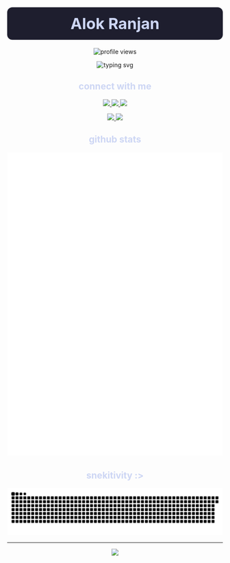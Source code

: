 <h1 align="center" style="background-color:#1e1e2e; padding: 16px 0; border-radius: 12px;">
  <span style="color:#cdd6f4; font-size: 36px;">Alok Ranjan</span>
  <br/>
</h1>

<p align="center">
  <img src="https://count.getloli.com/get/@ryu-ryuk.github.io?theme=booru-lisu" alt="profile views" />
</p>

<p align="center">
  <img src="https://readme-typing-svg.demolab.com?font=Fira+Code&pause=1000&color=cba6f7&center=true&vCenter=true&width=435&lines=backend+developer;+arch+btw;creator+of+yoru+pastebin" alt="typing svg" />
</p>
<h2 align="center" style="color:#cdd6f4;">connect with me</h2>

<p align="center">
  <a href="https://github.com/ryu-ryuk" target="_blank">
    <img src="https://img.shields.io/badge/github-ryu--ryuk-1e1e2e?style=for-the-badge&logo=github&logoColor=cdd6f4&labelColor=1e1e2e&color=b4befe" />
  </a>
  <a href="https://x.com/ryu1033658" target="_blank">
    <img src="https://img.shields.io/badge/x-@ryu1033658-1e1e2e?style=for-the-badge&logo=x&logoColor=cdd6f4&labelColor=1e1e2e&color=f38ba8" />
  </a>
  <a href="https://www.linkedin.com/in/ryulore" target="_blank">
    <img src="https://img.shields.io/badge/linkedin-ryulore-1e1e2e?style=for-the-badge&logo=linkedin&logoColor=white&labelColor=1e1e2e&color=74c7ec" />
  </a>
</p>

<p align="center" style="margin-top: 8px;">
  <a href="https://alokranjan.me" target="_blank">
    <img src="https://img.shields.io/badge/portfolio-alokranjan.me-1e1e2e?style=for-the-badge&logo=firefox-browser&logoColor=white&color=b4befe" />
  </a>
  <a href="https://blogs.alokranjan.me" target="_blank">
    <img src="https://img.shields.io/badge/log-blogs -1e1e2e?style=for-the-badge&logo=ghost&logoColor=f5c2e7&color=cba6f7" />
  </a>
</p>

<h2 align="center" style="color:#cdd6f4;">github stats</h2>

<p align="center">
  <img src="https://raw.githubusercontent.com/ryu-ryuk/ryu-ryuk/main/github-metrics.svg" alt="github metrics" />
</p>


<h2 align="center" style="color:#cdd6f4;">snekitivity :&gt;</h2>

<p align="center">
  <picture>
    <source media="(prefers-color-scheme: dark)" srcset="https://raw.githubusercontent.com/ryu-ryuk/ryu-ryuk/output/github-snake-dark.svg" />
    <img src="https://raw.githubusercontent.com/ryu-ryuk/ryu-ryuk/output/github-snake.svg" alt="github snake animation" />
  </picture>
</p>

---

<p align="center">
  <img src="https://capsule-render.vercel.app/api?type=waving&color=b4befe&height=100&section=footer"/>
</p>

